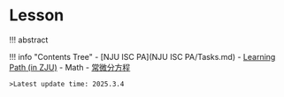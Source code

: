 # Lesson

!!! abstract
	

!!! info "Contents Tree"
    - [NJU ISC PA](NJU ISC PA/Tasks.md)
    - [Learning Path (in ZJU)](How_1.md)
    - Math
        - [常微分方程](Math/ODE/note.md)

	>Latest update time: 2025.3.4

